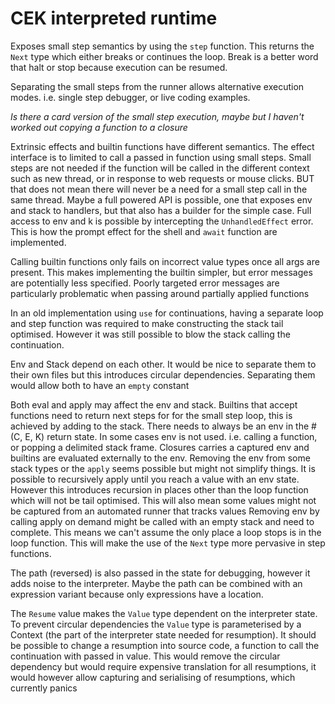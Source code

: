 # CEK interpreted runtime

Exposes small step semantics by using the `step` function.
This returns the `Next` type which either breaks or continues the loop.
Break is a better word that halt or stop because execution can be resumed.

Separating the small steps from the runner allows alternative execution modes.
i.e. single step debugger, or live coding examples.

*Is there a card version of the small step execution,
maybe but I haven't worked out copying a function to a closure*

Extrinsic effects and builtin functions have different semantics.
The effect interface is to limited to call a passed in function using small steps.
Small steps are not needed if the function will be called in the different context such as new thread, or in response to web requests or mouse clicks.
BUT that does not mean there will never be a need for a small step call in the same thread.
Maybe a full powered API is possible, one that exposes env and stack to handlers, but that also has a builder for the simple case.
Full access to env and k is possible by intercepting the `UnhandledEffect` error.
This is how the prompt effect for the shell and `await` function are implemented.

Calling builtin functions only fails on incorrect value types once all args are present.
This makes implementing the builtin simpler, but error messages are potentially less specified.
Poorly targeted error messages are particularly problematic when passing around partially applied functions

In an old implementation using `use` for continuations, having a separate loop and step function was required to make constructing the stack tail optimised.
However it was still possible to blow the stack calling the continuation.

Env and Stack depend on each other.
It would be nice to separate them to their own files but this introduces circular dependencies.
Separating them would allow both to have an `empty` constant

Both eval and apply may affect the env and stack.
Builtins that accept functions need to return next steps for for the small step loop,
this is achieved by adding to the stack.
There needs to always be an env in the #(C, E, K) return state.
In some cases env is not used. i.e. calling a function, or popping a delimited stack frame.
Closures carries a captured env and builtins are evaluated externally to the env.
Removing the env from some stack types or the `apply` seems possible but might not simplify things.
It is possible to recursively apply until you reach a value with an env state.
However this introduces recursion in places other than the loop function which will not be tail optimised.
This will also mean some values might not be captured from an automated runner that tracks values
Removing env by calling apply on demand might be called with an empty stack and need to complete.
This means we can't assume the only place a loop stops is in the loop function.
This will make the use of the `Next` type more pervasive in step functions.

The path (reversed) is also passed in the state for debugging,
however it adds noise to the interpreter.
Maybe the path can be combined with an expression variant because only expressions have a location.

The `Resume` value makes the `Value` type dependent on the interpreter state.
To prevent circular dependencies the `Value` type is parameterised by a Context (the part of the interpreter state needed for resumption).
It should be possible to change a resumption into source code, a function to call the continuation with passed in value.
This would remove the circular dependency but would require expensive translation for all resumptions,
it would however allow capturing and serialising of resumptions, which currently panics
